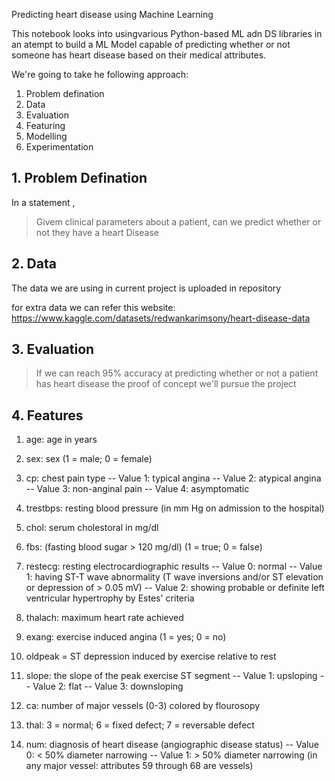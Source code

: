 Predicting heart disease using Machine Learning 

This notebook looks into usingvarious Python-based ML adn DS libraries in an atempt to build a ML Model capable of predicting whether or not someone has heart disease based on their medical attributes.

We're going to take he following approach:
1. Problem defination
2. Data
3. Evaluation
4. Featuring
5. Modelling
6. Experimentation

## 1. Problem Defination

In a statement ,
> Givem clinical parameters about a patient, can we predict whether or not they have a heart Disease

## 2. Data
The data we are using in current project is uploaded in repository

for extra data we can refer this website:
https://www.kaggle.com/datasets/redwankarimsony/heart-disease-data

## 3. Evaluation

> If we can reach 95% accuracy at predicting whether or not a patient has heart disease the proof of concept we'll pursue the project

## 4. Features
1. age: age in years
2. sex: sex (1 = male; 0 = female)
3. cp: chest pain type
        -- Value 1: typical angina
        -- Value 2: atypical angina
        -- Value 3: non-anginal pain
        -- Value 4: asymptomatic
4. trestbps: resting blood pressure (in mm Hg on admission to the hospital)
5. chol: serum cholestoral in mg/dl
6. fbs: (fasting blood sugar > 120 mg/dl)  (1 = true; 0 = false)
7. restecg: resting electrocardiographic results
        -- Value 0: normal
        -- Value 1: having ST-T wave abnormality (T wave inversions and/or ST elevation or depression of > 0.05 mV)
        -- Value 2: showing probable or definite left ventricular hypertrophy by Estes' criteria
        
8. thalach: maximum heart rate achieved
9. exang: exercise induced angina (1 = yes; 0 = no)
10. oldpeak = ST depression induced by exercise relative to rest
11. slope: the slope of the peak exercise ST segment
        -- Value 1: upsloping
        -- Value 2: flat
        -- Value 3: downsloping
12. ca: number of major vessels (0-3) colored by flourosopy
13. thal: 3 = normal; 6 = fixed defect; 7 = reversable defect
14. num: diagnosis of heart disease (angiographic disease status)
        -- Value 0: < 50% diameter narrowing
        -- Value 1: > 50% diameter narrowing
        (in any major vessel: attributes 59 through 68 are vessels)
